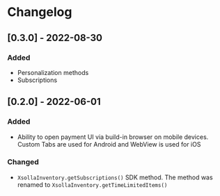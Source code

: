 # Changelog

## [0.3.0] - 2022-08-30

### Added
- Personalization methods
- Subscriptions


## [0.2.0] - 2022-06-01

### Added
- Ability to open payment UI via build-in browser on mobile devices. Custom Tabs are used for Android and WebView is used for iOS
 
### Changed
- `XsollaInventory.getSubscriptions()` SDK method. The method was renamed to `XsollaInventory.getTimeLimitedItems()`